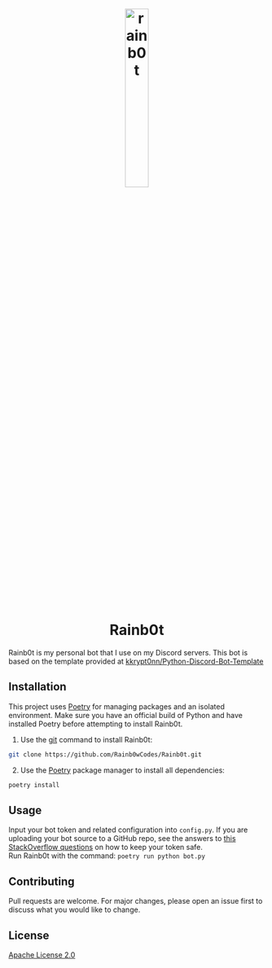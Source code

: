 <h1 align="center">
  <img src="https://user-images.githubusercontent.com/81040339/111886483-5db0d580-8993-11eb-826f-50f7954d5220.png" alt="rainb0t" width="30%" align="center" />
  <br><br>
  Rainb0t
</h1>


Rainb0t is my personal bot that I use on my Discord servers.
This bot is based on the template provided at [kkrypt0nn/Python-Discord-Bot-Template](https://github.com/kkrypt0nn/Python-Discord-Bot-Template)

## Installation

This project uses [Poetry](https://python-poetry.org/) for managing packages and an isolated environment. Make sure you have an official build of Python and have installed Poetry before attempting to install Rainb0t.

1. Use the [git](https://git-scm.com/) command to install Rainb0t: 

```bash
git clone https://github.com/Rainb0wCodes/Rainb0t.git
```

2. Use the [Poetry](https://python-poetry.org/) package manager to install all dependencies:

```bash
poetry install
```

## Usage

Input your bot token and related configuration into `config.py`. If you are uploading your bot source to a GitHub repo, see the answers to [this StackOverflow questions](https://stackoverflow.com/questions/9794931/keep-file-in-a-git-repo-but-dont-track-changes) on how to keep your token safe.  
Run Rainb0t with the command: `poetry run python bot.py`

## Contributing
Pull requests are welcome. For major changes, please open an issue first to discuss what you would like to change.

## License
[Apache License 2.0](https://choosealicense.com/licenses/apache-2.0/)
